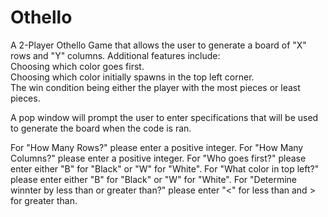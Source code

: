 # Othello
A 2-Player Othello Game that allows the user to generate a board of "X" rows and "Y" columns.
Additional features include:  
Choosing which color goes first.  
Choosing which color initially spawns in the top left corner.  
The win condition being either the player with the most pieces or least pieces.

A pop window will prompt the user to enter specifications that will be used to generate the board when the code is ran.

For "How Many Rows?" please enter a positive integer.
For "How Many Columns?" please enter a positive integer.
For "Who goes first?" please enter either "B" for "Black" or "W" for "White".
For "What color in top left?" please enter  either "B" for "Black" or "W" for "White".
For "Determine winnter by less than or greater than?" please enter "<" for less than and > for greater than.

